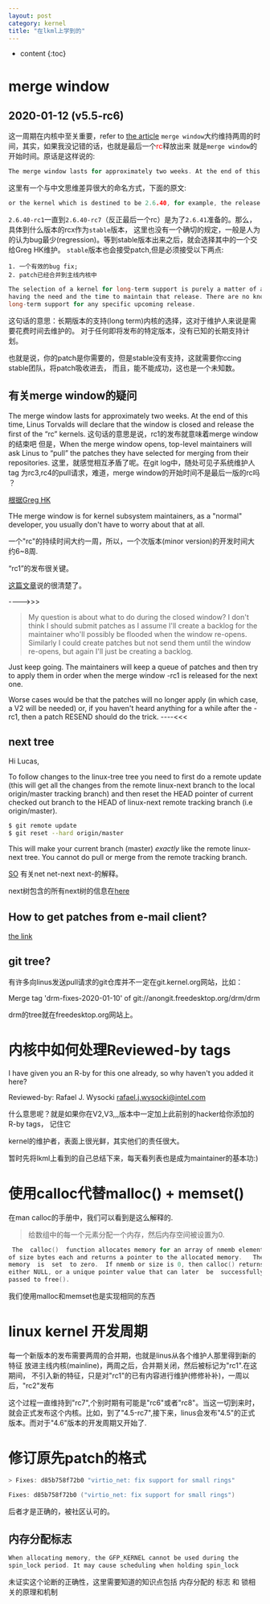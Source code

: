 ```yaml
---
layout: post
category: kernel
title: "在lkml上学到的"
---
```


* content
{:toc}

# merge window
## 2020-01-12  (v5.5-rc6)
这一周期在内核中至关重要，refer to [the article](https://www.kernel.org/doc/html/latest/process/2.Process.html?highlight=merge%20window)
`merge window`大约维持两周的时间，其实，如果我没记错的话，也就是最后一个<font color = "red">rc</font>释放出来
就是`merge window`的开始时间。原话是这样说的:

```c
The merge window lasts for approximately two weeks. At the end of this time, Linus Torvalds will declare that the window is closed and release the first of the “rc” kernels.
```
这里有一个与中文思维差异很大的命名方式，下面的原文:

```c
or the kernel which is destined to be 2.6.40, for example, the release which happens at the end of the merge window will be called 2.6.40-rc1. The -rc1 release is the signal that the time to merge new features has passed, and that the time to stabilize the next kernel has begun.
```
`2.6.40-rc1`一直到`2.6.40-rc7`（反正最后一个rc）是为了`2.6.41`准备的。那么，具体到什么版本的rcx作为`stable`版本，
这里也没有一个确切的规定，一般是人为的认为bug最少(regression)。等到stable版本出来之后，就会选择其中的一个交给Greg HK维护。
`stable`版本也会接受patch,但是必须接受以下两点:

	1. 一个有效的bug fix;
	2. patch已经合并到主线内核中

```c
The selection of a kernel for long-term support is purely a matter of a maintainer
having the need and the time to maintain that release. There are no known plans for
long-term support for any specific upcoming release.
```
这句话的意思：长期版本的支持(long term)内核的选择，这对于维护人来说是需要花费时间去维护的。
对于任何即将发布的特定版本，没有已知的长期支持计划。

也就是说，你的patch是你需要的，但是stable没有支持，这就需要你ccing stable团队，将patch吸收进去，
而且，能不能成功，这也是一个未知数。

## 有关merge window的疑问
The merge window lasts for approximately two weeks. At the end of this time, Linus Torvalds will declare that the window is closed and release the first of the “rc” kernels. 这句话的意思是说，rc1的发布就意味着merge window的结束吧
但是，When the merge window opens, top-level maintainers will ask Linus to “pull” the patches they have selected for merging from their repositories. 这里，就感觉相互矛盾了呢。在git log中，随处可见子系统维护人tag 为rc3,rc4的pull请求，难道，merge window的开始时间不是最后一版的rc吗 ？

[根据Greg HK](https://www.mail-archive.com/kernelnewbies@kernelnewbies.org/msg10206.html)

THe merge window is for kernel subsystem maintainers, as a "normal"
developer, you usually don't have to worry about that at all.

一个"rc"的持续时间大约一周，所以，一个次版本(minor version)的开发时间大约6~8周.

“rc1”的发布很关键。

[这篇文章](https://www.mail-archive.com/kernelnewbies@kernelnewbies.org/msg19018.html)说的很清楚了。

---->>>

> My question is about what to do during the closed window? I don't think I
> should submit patches as I assume I'll create a backlog for the maintainer
> who'll possibly be flooded when the window re-opens. Similarly I could create
> patches but not send them until the window re-opens, but again I'll just be
> creating a backlog.

Just keep going. The maintainers will keep a queue of patches and then try to
apply them in order when the merge window -rc1 is released for the next one.

Worse cases would be that the patches will no longer apply (in which case, a V2
will be needed) or, if you haven't heard anything for a while after the -rc1,
then a patch RESEND should do the trick.
----<<<

## next tree

Hi Lucas,

To follow changes to the linux-tree tree you need to first do a remote
update (this will get all the changes from the remote linux-next branch
to the local origin/master tracking branch) and then reset the HEAD
pointer of current checked out branch to the HEAD of linux-next remote
tracking branch (i.e origin/master).
```bash
$ git remote update
$ git reset --hard origin/master
```
This will make your current branch (master) *exactly* like the remote
linux-next tree. You cannot do pull or merge from the remote tracking
branch.

[SO](https://stackoverflow.com/questions/19327523/explain-linux-kernel-state-terminology-e-g-net-next-linux-next-net-git)
有关net net-next  next-的解释。

next树包含的所有next树的信息在[here](https://git.kernel.org/pub/scm/linux/kernel/git/next/linux-next.git/tree/Next/Trees?id=HEAD)


## How to get patches from e-mail client?
[the link](https://www.mail-archive.com/kernelnewbies@kernelnewbies.org/msg17376.html)

## git tree?
有许多向linus发送pull请求的git仓库并不一定在git.kernel.org网站，比如：

Merge tag 'drm-fixes-2020-01-10' of git://anongit.freedesktop.org/drm/drm

drm的tree就在freedesktop.org网站上。

# 内核中如何处理Reviewed-by tags

I have given you an R-by for this one already, so why haven't you added it here?

Reviewed-by: Rafael J. Wysocki <rafael.j.wysocki@intel.com>

什么意思呢？就是如果你在V2,V3,,,版本中一定加上此前别的hacker给你添加的R-by tags， 记住它

kernel的维护者，表面上很光鲜，其实他们的责任很大。

暂时先将lkml上看到的自己总结下来，每天看列表也是成为maintainer的基本功:)

# 使用calloc代替malloc() + memset()

在man calloc的手册中，我们可以看到是这么解释的.

>给数组中的每一个元素分配一个内存，然后内存空间被设置为0.

```c
 The  calloc()  function allocates memory for an array of nmemb elements
of size bytes each and returns a pointer to the allocated memory.   The
memory  is  set  to zero.  If nmemb or size is 0, then calloc() returns
either NULL, or a unique pointer value that can later  be  successfully
passed to free().
```
我们使用malloc和memset也是实现相同的东西

# linux kernel 开发周期
每一个新版本的发布需要两周的合并期，也就是linus从各个维护人那里得到新的特征
放进主线内核(mainline)，两周之后，合并期关闭，然后被标记为"rc1".在这期间，
不引入新的特征，只是对"rc1"的已有内容进行维护(修修补补)，一周以后，"rc2"发布

这个过程一直维持到"rc7",个别时期有可能是"rc6"或者"rc8"。当这一切到来时，
就会正式发布这个内核。比如，到了"4.5-rc7",接下来，linus会发布"4.5"的正式版本。而对于"4.6"版本的开发周期又开始了.

# 修订原先patch的格式

```c
> Fixes: d85b758f72b0 "virtio_net: fix support for small rings"

Fixes: d85b758f72b0 ("virtio_net: fix support for small rings")
```
后者才是正确的，被社区认可的。


## 内存分配标志
```c
When allocating memory, the GFP_KERNEL cannot be used during the
spin_lock period. It may cause scheduling when holding spin_lock
```
未证实这个论断的正确性，这里需要知道的知识点包括 内存分配的 标志 和 锁相关的原理和机制
